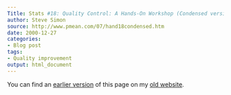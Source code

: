 ```yaml
---
Title: Stats #18: Quality Control: A Hands-On Workshop (Condensed version)
author: Steve Simon
source: http://www.pmean.com/07/hand18condensed.htm
date: 2000-12-27
categories:
- Blog post
tags:
- Quality improvement
output: html_document
---
```



You can find an [earlier version][sim1] of this page on my [old website][sim2].

[sim1]: http://www.pmean.com/07/hand18condensed.htm
[sim2]: http://www.pmean.com

